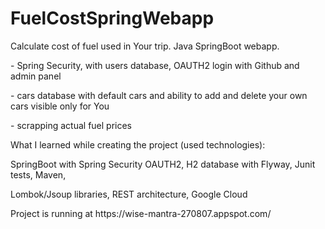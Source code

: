 # FuelCostSpringWebapp

<p>Calculate cost of fuel used in Your trip.
Java SpringBoot webapp.</p>
- Spring Security, with users database, OAUTH2 login with Github and admin panel</p>
- cars database with default cars and ability to add and delete your own cars visible only for You</p>
- scrapping actual fuel prices</p> 
What I learned while creating the project (used technologies):</p>
SpringBoot with Spring Security OAUTH2, H2 database with Flyway, Junit tests, Maven,</p> 
Lombok/Jsoup libraries, REST architecture, Google Cloud</p>

<p>Project is running at https://wise-mantra-270807.appspot.com/</p>


